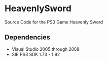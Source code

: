 # HeavenlySword
Source Code for the PS3 Game Heavenly Sword

## Dependencies 
* Visual Studio 2005 through 2008
* SIE PS3 SDK 1.73 - 1.92
